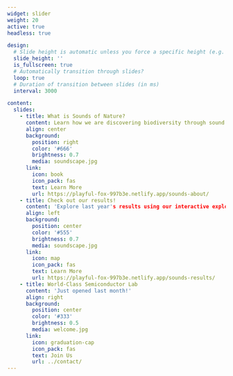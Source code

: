 ```yaml
---
widget: slider
weight: 20
active: true
headless: true

design:
  # Slide height is automatic unless you force a specific height (e.g. '400px')
  slide_height: ''
  is_fullscreen: true
  # Automatically transition through slides?
  loop: true
  # Duration of transition between slides (in ms)
  interval: 3000

content:
  slides:
    - title: What is Sounds of Nature?
      content: Learn how we are discovering biodiversity through sound...
      align: center
      background:
        position: right
        color: '#666'
        brightness: 0.7
        media: soundscape.jpg
      link:
        icon: book
        icon_pack: fas
        text: Learn More
        url: https://playful-fox-997b3e.netlify.app/sounds-about/
    - title: Check out our results!
      content: 'Explore last year's results using our interactive explorer'
      align: left
      background:
        position: center
        color: '#555'
        brightness: 0.7
        media: soundscape.jpg
      link:
        icon: map
        icon_pack: fas
        text: Learn More
        url: https://playful-fox-997b3e.netlify.app/sounds-results/
    - title: World-Class Semiconductor Lab
      content: 'Just opened last month!'
      align: right
      background:
        position: center
        color: '#333'
        brightness: 0.5
        media: welcome.jpg
      link:
        icon: graduation-cap
        icon_pack: fas
        text: Join Us
        url: ../contact/
---
```

